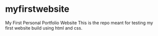 # myfirstwebsite
My First Personal Portfolio Website
This is the repo meant for testing my first website build using html and css.
